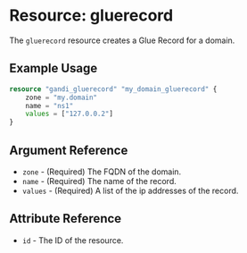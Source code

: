 # Resource: gluerecord

The `gluerecord` resource creates a Glue Record for a domain. 

## Example Usage

```terraform
resource "gandi_gluerecord" "my_domain_gluerecord" {
    zone = "my.domain"
    name = "ns1"
    values = ["127.0.0.2"]
}
```

## Argument Reference

- `zone` - (Required) The FQDN of the domain.
- `name` - (Required) The name of the record.
- `values` - (Required) A list of the ip addresses of the record.

## Attribute Reference

- `id` - The ID of the resource.

